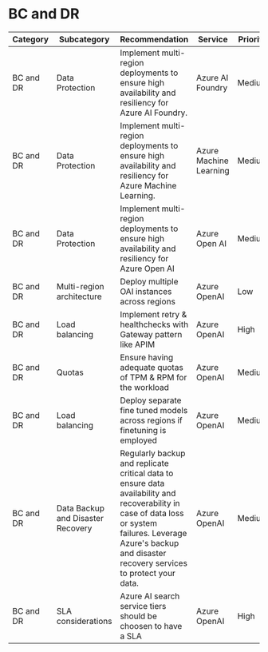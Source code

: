 # BC and DR

| Category   | Subcategory                | Recommendation                                                                                                               | Service                | Priority | Reference |
|------------|----------------------------|-----------------------------------------------------------------------------------------------------------------------------|------------------------|----------|-----------|
| BC and DR  | Data Protection            | Implement multi-region deployments to ensure high availability and resiliency for Azure AI Foundry.                         | Azure AI Foundry       | Medium   | [link](https://learn.microsoft.com/azure/ai-studio/how-to/disaster-recovery) |
| BC and DR  | Data Protection            | Implement multi-region deployments to ensure high availability and resiliency for Azure Machine Learning.                    | Azure Machine Learning | Medium   | [link](https://learn.microsoft.com/azure/machine-learning/how-to-high-availability-machine-learning) |
| BC and DR  | Data Protection            | Implement multi-region deployments to ensure high availability and resiliency for Azure Open AI                              | Azure Open AI          | Medium   | [link](https://learn.microsoft.com/azure/ai-services/openai/how-to/business-continuity-disaster-recovery) |
| BC and DR  | Multi-region architecture  | Deploy multiple OAI instances across regions                                                                                | Azure OpenAI           | Low      | [link](https://learn.microsoft.com/azure/architecture/ai-ml/architecture/baseline-openai-e2e-chat#azure-openai---reliability) |
| BC and DR  | Load balancing             | Implement retry & healthchecks with Gateway pattern like APIM                                                               | Azure OpenAI           | High     | [link](https://learn.microsoft.com/azure/architecture/ai-ml/architecture/baseline-openai-e2e-chat#azure-openai---reliability) |
| BC and DR  | Quotas                     | Ensure having adequate quotas of TPM & RPM for the workload                                                                 | Azure OpenAI           | Medium   | [link](https://learn.microsoft.com/azure/ai-services/openai/how-to/quota?tabs=rest#introduction-to-quota) |
| BC and DR  | Load balancing             | Deploy separate fine tuned models across regions if finetuning is employed                                                  | Azure OpenAI           | Medium   | [link](https://learn.microsoft.com/azure/ai-services/openai/how-to/business-continuity-disaster-recovery) |
| BC and DR  | Data Backup and Disaster Recovery | Regularly backup and replicate critical data to ensure data availability and recoverability in case of data loss or system failures. Leverage Azure's backup and disaster recovery services to protect your data. | Azure OpenAI           | Medium   | [link](https://learn.microsoft.com/azure/backup/backup-overview) |
| BC and DR  | SLA considerations         | Azure AI search service tiers should be choosen to have a SLA                                                               | Azure OpenAI           | High     | [link](https://learn.microsoft.com/azure/search/search-reliability) |
